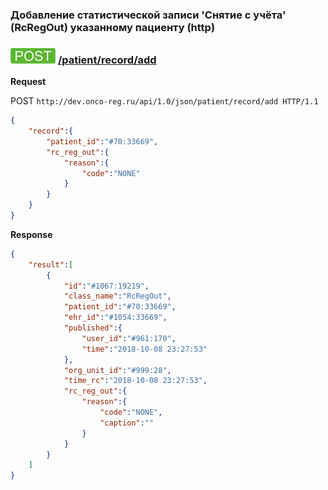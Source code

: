 ### Добавление статистической записи 'Снятие с учёта' (RcRegOut) указанному пациенту (http)

### ![POST](../../../../../../img/post.png) [/patient/record/add](../../index.md)

**Request**

POST `http://dev.onco-reg.ru/api/1.0/json/patient/record/add HTTP/1.1`

```json
{
    "record":{
        "patient_id":"#70:33669",
        "rc_reg_out":{
            "reason":{
                "code":"NONE"
            }
        }
    }
}
```

**Response**
```json
{
    "result":[
        {
            "id":"#1067:19219",
            "class_name":"RcRegOut",
            "patient_id":"#70:33669",
            "ehr_id":"#1054:33669",
            "published":{
                "user_id":"#961:170",
                "time":"2018-10-08 23:27:53"
            },
            "org_unit_id":"#999:28",
            "time_rc":"2018-10-08 23:27:53",
            "rc_reg_out":{
                "reason":{
                    "code":"NONE",
                    "caption":""
                }
            }
        }
    ]
}
```
